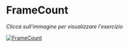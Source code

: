 # FrameCount
*Clicca sull'immagine per visualizzare l'esercizio*

[![FrameCount](https://user-images.githubusercontent.com/60677625/110763269-f9369d80-8251-11eb-8d96-b292d17b5b72.png "FrameCount")](https://editor.p5js.org/kaappa/sketches/uUaS-353K)

